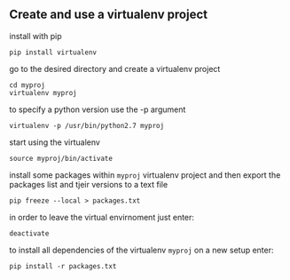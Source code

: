 ## Create and use a virtualenv project

install with pip
```
pip install virtualenv
```

go to the desired directory and create a virtualenv project
```
cd myproj
virtualenv myproj
```

to specify a python version use the -p argument
```
virtualenv -p /usr/bin/python2.7 myproj
```

start using the virtualenv
```
source myproj/bin/activate
```

install some packages within `myproj` virtualenv project and then export the packages list and tjeir versions to a text file
```
pip freeze --local > packages.txt
```

in order to leave the virtual envirnoment just enter:
```
deactivate
```

to install all dependencies of the virtualenv `myproj` on a new setup enter:
```
pip install -r packages.txt
```